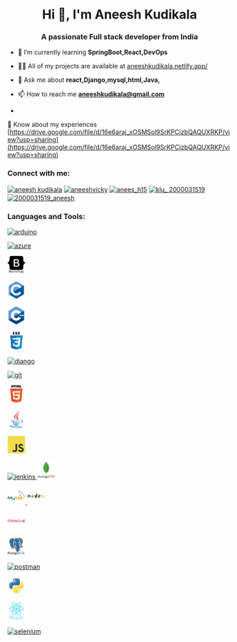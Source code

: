 <h1 align="center">Hi 👋, I'm Aneesh Kudikala</h1>
<h3 align="center">A passionate Full stack developer from India</h3>

- 🌱 I’m currently learning **SpringBoot,React,DevOps**

- 👨‍💻 All of my projects are available at [aneeshkudikala.netlify.app/](aneeshkudikala.netlify.app/)

- 💬 Ask me about **react,Django,mysql,html,Java,**

- 📫 How to reach me **aneeshkudikala@gmail.com**

-
 📄 Know about my experiences 
[https://drive.google.com/file/d/16e6araj_xOSMSol9SrKPCjzbQAQUXRKP/view?usp=sharing](https://drive.google.com/file/d/16e6araj_xOSMSol9SrKPCjzbQAQUXRKP/view?usp=sharing)

<h3 align="left">Connect with me:</h3>
<p align="left">
<a
 href="https://linkedin.com/in/aneesh kudikala" 
target="blank"><img align="center" 
src="https://raw.githubusercontent.com/rahuldkjain/github-profile-readme-generator/master/src/images/icons/Social/linked-in-alt.svg"
 alt="aneesh kudikala" height="30" width="40" /></a>
<a 
href="https://fb.com/aneeshvicky" target="blank"><img 
align="center" 
src="https://raw.githubusercontent.com/rahuldkjain/github-profile-readme-generator/master/src/images/icons/Social/facebook.svg"
 alt="aneeshvicky" height="30" width="40" /></a>
<a 
href="https://instagram.com/anees_h15" target="blank"><img 
align="center" 
src="https://raw.githubusercontent.com/rahuldkjain/github-profile-readme-generator/master/src/images/icons/Social/instagram.svg"
 alt="anees_h15" height="30" width="40" /></a>
<a 
href="https://www.hackerrank.com/klu_ 2000031519" 
target="blank"><img align="center" 
src="https://raw.githubusercontent.com/rahuldkjain/github-profile-readme-generator/master/src/images/icons/Social/hackerrank.svg"
 alt="klu_ 2000031519" height="30" width="40" /></a>
<a 
href="https://www.leetcode.com/2000031519_aneesh" 
target="blank"><img align="center" 
src="https://raw.githubusercontent.com/rahuldkjain/github-profile-readme-generator/master/src/images/icons/Social/leet-code.svg"
 alt="2000031519_aneesh" height="30" width="40" /></a>
</p>

<h3 align="left">Languages and Tools:</h3>
<p align="left">
        <a href="https://www.arduino.cc/" target="_blank" 
rel="noreferrer">
          <img 
src="https://cdn.worldvectorlogo.com/logos/arduino-1.svg" alt="arduino" 
width="40" height="40"/>
        </a>
       
   <a href="https://azure.microsoft.com/en-in/" target="_blank" 
rel="noreferrer">
          <img 
src="https://www.vectorlogo.zone/logos/microsoft_azure/microsoft_azure-icon.svg"
 alt="azure" width="40" height="40"/>
        </a>
         
  <a href="https://getbootstrap.com" target="_blank" 
rel="noreferrer">
          <img 
src="https://raw.githubusercontent.com/devicons/devicon/master/icons/bootstrap/bootstrap-plain-wordmark.svg"
 alt="bootstrap" width="40" height="40"/>
        </a>
         
  <a href="https://www.cprogramming.com/" target="_blank" 
rel="noreferrer">
          <img 
src="https://raw.githubusercontent.com/devicons/devicon/master/icons/c/c-original.svg"
 alt="c" width="40" height="40"/>
        </a>
         
  <a href="https://www.w3schools.com/cpp/" target="_blank" 
rel="noreferrer">
          <img 
src="https://raw.githubusercontent.com/devicons/devicon/master/icons/cplusplus/cplusplus-original.svg"
 alt="cplusplus" width="40" height="40"/>
        </a>
         
  <a href="https://www.w3schools.com/css/" target="_blank" 
rel="noreferrer">
          <img 
src="https://raw.githubusercontent.com/devicons/devicon/master/icons/css3/css3-original-wordmark.svg"
 alt="css3" width="40" height="40"/>
        </a>
         
  <a href="https://www.djangoproject.com/" target="_blank" 
rel="noreferrer">
      <img src="https://cdn.worldvectorlogo.com/logos/django.svg"
 alt="django" width="40" height="40"/>
        </a>
         
  <a href="https://git-scm.com/" target="_blank" 
rel="noreferrer">
   <img 
src="https://www.vectorlogo.zone/logos/git-scm/git-scm-icon.svg" 
alt="git" width="40" height="40"/>
        </a>
         
  <a href="https://www.w3.org/html/" target="_blank" 
rel="noreferrer">
          <img 
src="https://raw.githubusercontent.com/devicons/devicon/master/icons/html5/html5-original-wordmark.svg"
 alt="html5" width="40" height="40"/>
        </a>
         
 <a href="https://www.java.com" target="_blank" 
rel="noreferrer">
          <img 
src="https://raw.githubusercontent.com/devicons/devicon/master/icons/java/java-original.svg"
 alt="java" width="40" height="40"/>
        </a>
         
  <a 
href="https://developer.mozilla.org/en-US/docs/Web/JavaScript" 
target="_blank" rel="noreferrer">
          <img 
src="https://raw.githubusercontent.com/devicons/devicon/master/icons/javascript/javascript-original.svg"
 alt="javascript" width="40" height="40"/>
        </a>
         
  <a href="https://www.jenkins.io" target="_blank" 
rel="noreferrer">
          <img 
src="https://www.vectorlogo.zone/logos/jenkins/jenkins-icon.svg" 
alt="jenkins" width="40" height="40"/>
        </a>
          <a href="https://www.mongodb.com/" target="_blank" 
rel="noreferrer">
          <img 
src="https://raw.githubusercontent.com/devicons/devicon/master/icons/mongodb/mongodb-original-wordmark.svg"
 alt="mongodb" width="40" height="40"/>
        </a>
         
  <a href="https://www.mysql.com/" target="_blank" 
rel="noreferrer">
          <img 
src="https://raw.githubusercontent.com/devicons/devicon/master/icons/mysql/mysql-original-wordmark.svg"
 alt="mysql" width="40" height="40"/>
        </a>
        <a href="https://nodejs.org" target="_blank" 
rel="noreferrer">
          <img 
src="https://raw.githubusercontent.com/devicons/devicon/master/icons/nodejs/nodejs-original-wordmark.svg"
 alt="nodejs" width="40" height="40"/>
        </a>
         
  <a href="https://www.oracle.com/" target="_blank" 
rel="noreferrer">
          <img 
src="https://raw.githubusercontent.com/devicons/devicon/master/icons/oracle/oracle-original.svg"
 alt="oracle" width="40" height="40"/>
        </a>
         
 <a href="https://www.postgresql.org" target="_blank" 
rel="noreferrer">
          <img 
src="https://raw.githubusercontent.com/devicons/devicon/master/icons/postgresql/postgresql-original-wordmark.svg"
 alt="postgresql" width="40" height="40"/>
        </a>
         
 <a href="https://postman.com" target="_blank" 
rel="noreferrer">
          <img 
src="https://www.vectorlogo.zone/logos/getpostman/getpostman-icon.svg" 
alt="postman" width="40" height="40"/>
        </a>
         
 <a href="https://www.python.org" target="_blank" 
rel="noreferrer">
          <img 
src="https://raw.githubusercontent.com/devicons/devicon/master/icons/python/python-original.svg"
 alt="python" width="40" height="40"/>
        </a>
         
  <a href="https://reactjs.org/" target="_blank" 
rel="noreferrer">
          <img 
src="https://raw.githubusercontent.com/devicons/devicon/master/icons/react/react-original-wordmark.svg"
 alt="react" width="40" height="40"/>
        </a>
         
 <a href="https://www.selenium.dev" target="_blank" 
rel="noreferrer">
          <img 
src="https://raw.githubusercontent.com/detain/svg-logos/780f25886640cef088af994181646db2f6b1a3f8/svg/selenium-logo.svg"
 alt="selenium" width="40" height="40"/>
        </a>
        </p>

